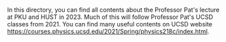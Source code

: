 In this directory, you can find all contents about the Professor Pat's lecture at PKU and HUST in 2023. 
Much of this will follow Professor Pat's UCSD classes from 2021. You can find many useful contents 
on UCSD website https://courses.physics.ucsd.edu/2021/Spring/physics218c/index.html.
